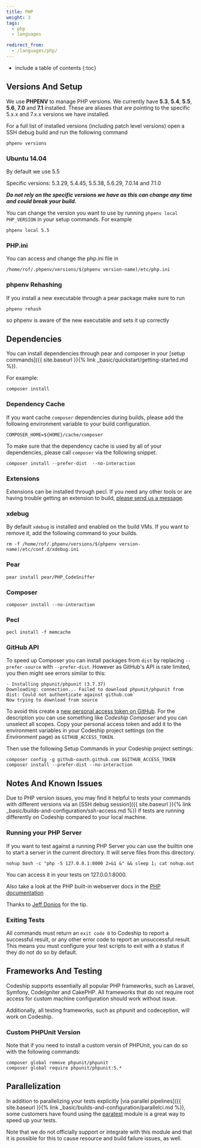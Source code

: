 ```yaml
---
title: PHP
weight: 3
tags:
  - php
  - languages

redirect_from:
  - /languages/php/
---
```


* include a table of contents
{:toc}

## Versions And Setup

We use **PHPENV** to manage PHP versions. We currently have **5.3**, **5.4**, **5.5**, **5.6**, **7.0** and **7.1** installed.
These are aliases that are pointing to the specific 5.x.x and 7.x.x versions we have installed.

For a full list of installed versions (including patch level versions) open a SSH debug build and run the following command

```shell
phpenv versions
```

### Ubuntu 14.04
By default we use 5.5

Specific versions: 5.3.29, 5.4.45, 5.5.38, 5.6.29, 7.0.14 and 7.1.0

***Do not rely on the specific versions we have as this can change any time and could break your build.***

You can change the version you want to use by running `phpenv local PHP_VERSION` in your setup commands.
For example

```shell
phpenv local 5.5
```

### PHP.ini

You can access and change the php.ini file in

```shell
/home/rof/.phpenv/versions/$(phpenv version-name)/etc/php.ini
```

### phpenv Rehashing

If you install a new executable through a pear package make sure to run

```shell
phpenv rehash
```

so phpenv is aware of the new executable and sets it up correctly

## Dependencies

You can install dependencies through pear and composer in your [setup commands]({{ site.baseurl }}{% link _basic/quickstart/getting-started.md %}).

For example:

```shell
composer install
```

### Dependency Cache

If you want cache `composer` dependencies during builds, please add the following environment variable to your build configuration.

```shell
COMPOSER_HOME=${HOME}/cache/composer
```

To make sure that the dependency cache is used by all of your dependencies, please call `composer` via the following snippet.

```
composer install --prefer-dist  --no-interaction
```

### Extensions

Extensions can be installed through pecl. If you need any other tools or are having trouble getting an extension to build, [please send us a message](https://helpdesk.codeship.com).

### xdebug

By default `xdebug` is installed and enabled on the build VMs. If you want to remove it, add the following command to your builds.

```shell
rm -f /home/rof/.phpenv/versions/$(phpenv version-name)/etc/conf.d/xdebug.ini
```

### Pear

```shell
pear install pear/PHP_CodeSniffer
```

### Composer

```shell
composer install --no-interaction
```

### Pecl

```shell
pecl install -f memcache
```

### GitHub API

To speed up Composer you can install packages from `dist` by replacing `--prefer-source` with `--prefer-dist`. However as GitHub's API is rate limited, you then might see errors similar to this:

```shell
- Installing phpunit/phpunit (3.7.37)
Downloading: connection... Failed to download phpunit/phpunit from dist: Could not authenticate against github.com`
Now trying to download from source
```

To avoid this create a [new personal access token on GitHub](https://github.com/settings/tokens/new). For the description you can use something like _Codeship Composer_ and you can unselect all scopes. Copy your personal access token and add it to the environment variables in your Codeship project settings (on the _Environment_ page) as `GITHUB_ACCESS_TOKEN`.

Then use the following Setup Commands in your Codeship project settings:

```shell
composer config -g github-oauth.github.com $GITHUB_ACCESS_TOKEN
composer install --prefer-dist --no-interaction
```

## Notes And Known Issues

Due to PHP version issues, you may find it helpful to tests your commands with different versions via an [SSH debug session]({{ site.baseurl }}{% link _basic/builds-and-configuration/ssh-access.md %}) if tests are running differently on Codeship compared to your local machine.

### Running your PHP Server

If you want to test against a running PHP Server you can use the builtin one to
start a server in the current directory. It will serve files from this directory.

```shell
nohup bash -c "php -S 127.0.0.1:8000 2>&1 &" && sleep 1; cat nohup.out
```

You can access it in your tests on 127.0.0.1:8000.

Also take a look at the PHP built-in webserver docs in the
[PHP documentation](http://www.php.net/manual/en/features.commandline.webserver.php)

Thanks to [Jeff Donios](https://github.com/doniosjm) for the tip.

### Exiting Tests

All commands must return an `exit code 0` to Codeship to report a successful result, or any other error code to report an unsuccessful result. This means you must configure your test scripts to exit with a `0` status if they do not do so by default.

## Frameworks And Testing

Codeship supports essentially all popular PHP frameworks, such as Laravel, Symfony, CodeIgniter and CakePHP. All frameworks that do not require root access for custom machine configuration should work without issue.

Additionally, all testing frameworks, such as phpunit and codeception, will work on Codeship.


### Custom PHPUnit Version

Note that if you need to install a custom versin of PHPUnit, you can do so with the following commands:

```shell
composer global remove phpunit/phpunit
composer global require phpunit/phpunit:5.*
```

## Parallelization

In addition to parallelizing your tests explicitly [via parallel pipelines]({{ site.baseurl }}{% link _basic/builds-and-configuration/parallelci.md %}), some customers have found using the [paratest](https://github.com/brianium/paratest) module is a great way to speed up your tests.

Note that we do not officially support or integrate with this module and that it is possible for this to cause resource and build failure issues, as well.
